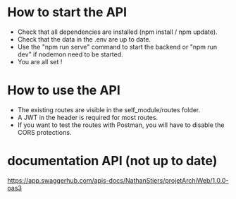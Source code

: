 # How to start the API
- Check that all dependencies are installed (npm install / npm update).
- Check that the data in the .env are up to date.
- Use the "npm run serve" command to start the backend or "npm run dev" if nodemon need to be started.
- You are all set !

# How to use the API
- The existing routes are visible in the self_module/routes folder.
- A JWT in the header is required for most routes.
- If you want to test the routes with Postman, you will have to disable the CORS protections.

# documentation API (not up to date)
https://app.swaggerhub.com/apis-docs/NathanStiers/projetArchiWeb/1.0.0-oas3
